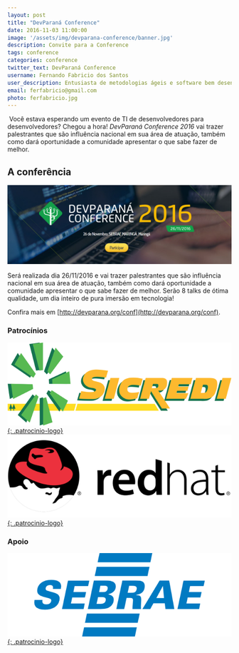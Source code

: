 ```yaml
---
layout: post
title: "DevParaná Conference"
date: 2016-11-03 11:00:00
image: '/assets/img/devparana-conference/banner.jpg'
description: Convite para a Conference
tags: conference
categories: conference
twitter_text: DevParaná Conference
username: Fernando Fabricio dos Santos
user_description: Entusiasta de metodologias ágeis e software bem desenvolvido!
email: ferfabricio@gmail.com
photo: ferfabricio.jpg
---
```

​
Você estava esperando um evento de TI de desenvolvedores para desenvolvedores?
Chegou a hora! *DevParaná Conference 2016* vai trazer palestrantes que são influência nacional em sua área de atuação, também como dará oportunidade a comunidade apresentar o que sabe fazer de melhor.

## A conferência
[![DevParaná Conference 2016](/assets/img/posts/devparana-conference/banner.png)](http://devparana.org/conf)

Será realizada dia 26/11/2016 e vai trazer palestrantes que são influência nacional em sua área de atuação, também como dará oportunidade a comunidade apresentar o que sabe fazer de melhor.
Serão 8 talks de ótima qualidade, um dia inteiro de pura imersão em tecnologia!

Confira mais em [http://devparana.org/conf](http://devparana.org/conf).

### Patrocínios
[![Sicredi](/assets/img/posts/devparana-conference/sicredi.png){: .patrocinio-logo}](https://www.sicredi.com.br)
[![RedHat](/assets/img/posts/devparana-conference/redhat.png){: .patrocinio-logo}](https://www.redhat.com)

### Apoio
[![Sebrae](/assets/img/posts/devparana-conference/sebrae.png){: .patrocinio-logo}](http://www.sebraepr.com.br/)